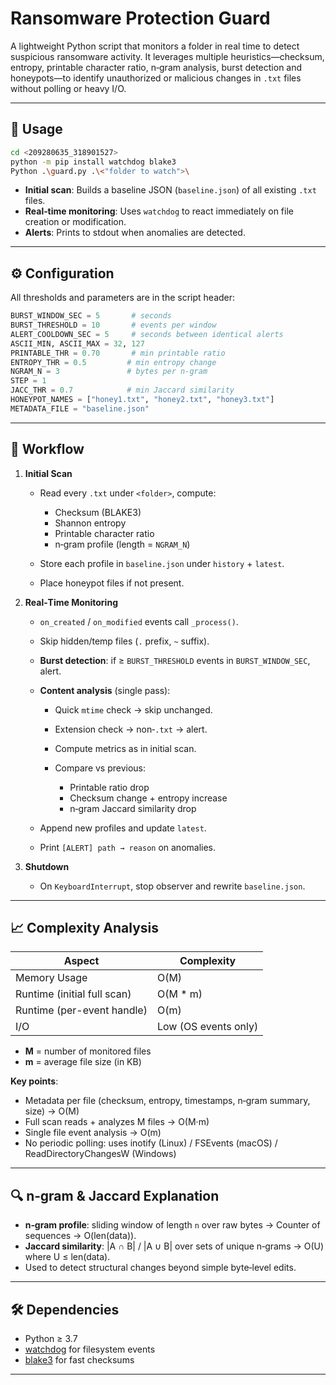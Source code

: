 # Ransomware Protection Guard

A lightweight Python script that monitors a folder in real time to detect suspicious ransomware activity. It leverages multiple heuristics—checksum, entropy, printable character ratio, n‑gram analysis, burst detection and honeypots—to identify unauthorized or malicious changes in `.txt` files without polling or heavy I/O.

---

## 📂 Usage

```bash
cd <209280635_318901527>
python -m pip install watchdog blake3
Python .\guard.py .\<"folder to watch">\

```

* **Initial scan**: Builds a baseline JSON (`baseline.json`) of all existing `.txt` files.
* **Real‑time monitoring**: Uses `watchdog` to react immediately on file creation or modification.
* **Alerts**: Prints to stdout when anomalies are detected.

---

## ⚙️ Configuration

All thresholds and parameters are in the script header:

```python
BURST_WINDOW_SEC = 5       # seconds
BURST_THRESHOLD = 10       # events per window
ALERT_COOLDOWN_SEC = 5     # seconds between identical alerts
ASCII_MIN, ASCII_MAX = 32, 127
PRINTABLE_THR = 0.70       # min printable ratio
ENTROPY_THR = 0.5         # min entropy change
NGRAM_N = 3               # bytes per n‑gram
STEP = 1
JACC_THR = 0.7            # min Jaccard similarity
HONEYPOT_NAMES = ["honey1.txt", "honey2.txt", "honey3.txt"]
METADATA_FILE = "baseline.json"
```

---

## 🚀 Workflow

1. **Initial Scan**

   * Read every `.txt` under `<folder>`, compute:

     * Checksum (BLAKE3)
     * Shannon entropy
     * Printable character ratio
     * n‑gram profile (length = `NGRAM_N`)
   * Store each profile in `baseline.json` under `history` + `latest`.
   * Place honeypot files if not present.

2. **Real‑Time Monitoring**

   * `on_created` / `on_modified` events call `_process()`.
   * Skip hidden/temp files (`.` prefix, `~` suffix).
   * **Burst detection**: if ≥ `BURST_THRESHOLD` events in `BURST_WINDOW_SEC`, alert.
   * **Content analysis** (single pass):

     * Quick `mtime` check → skip unchanged.
     * Extension check → non‑`.txt` → alert.
     * Compute metrics as in initial scan.
     * Compare vs previous:

       * Printable ratio drop
       * Checksum change + entropy increase
       * n‑gram Jaccard similarity drop
   * Append new profiles and update `latest`.
   * Print `[ALERT] path → reason` on anomalies.

3. **Shutdown**

   * On `KeyboardInterrupt`, stop observer and rewrite `baseline.json`.

---

## 📈 Complexity Analysis

| **Aspect**                  | **Complexity**       |
| --------------------------- | -------------------- |
| Memory Usage                | O(M)                 |
| Runtime (initial full scan) | O(M \* m)            |
| Runtime (per-event handle)  | O(m)                 |
| I/O                         | Low (OS events only) |

* **M** = number of monitored files
* **m** = average file size (in KB)

**Key points**:

* Metadata per file (checksum, entropy, timestamps, n‑gram summary, size) → O(M)
* Full scan reads + analyzes M files → O(M·m)
* Single file event analysis → O(m)
* No periodic polling: uses inotify (Linux) / FSEvents (macOS) / ReadDirectoryChangesW (Windows)

---

## 🔍 n‑gram & Jaccard Explanation

* **n‑gram profile**: sliding window of length `n` over raw bytes → Counter of sequences → O(len(data)).
* **Jaccard similarity**:  |A ∩ B| / |A ∪ B| over sets of unique n‑grams → O(U) where U ≤ len(data).
* Used to detect structural changes beyond simple byte‑level edits.

---

## 🛠 Dependencies

* Python ≥ 3.7
* [watchdog](https://pypi.org/project/watchdog/) for filesystem events
* [blake3](https://pypi.org/project/blake3/) for fast checksums

---


